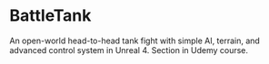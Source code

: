 # BattleTank
An open-world head-to-head tank fight with simple AI, terrain, and advanced control system in Unreal 4. Section in Udemy course.
